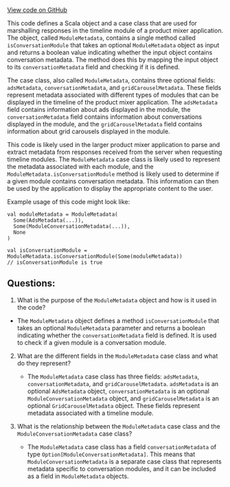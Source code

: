 [View code on GitHub](https://github.com/misbahsy/the-algorithm/product-mixer/core/src/main/scala/com/twitter/product_mixer/core/model/marshalling/response/urt/timeline_module/ModuleMetadata.scala)

This code defines a Scala object and a case class that are used for marshalling responses in the timeline module of a product mixer application. The object, called `ModuleMetadata`, contains a single method called `isConversationModule` that takes an optional `ModuleMetadata` object as input and returns a boolean value indicating whether the input object contains conversation metadata. The method does this by mapping the input object to its `conversationMetadata` field and checking if it is defined.

The case class, also called `ModuleMetadata`, contains three optional fields: `adsMetadata`, `conversationMetadata`, and `gridCarouselMetadata`. These fields represent metadata associated with different types of modules that can be displayed in the timeline of the product mixer application. The `adsMetadata` field contains information about ads displayed in the module, the `conversationMetadata` field contains information about conversations displayed in the module, and the `gridCarouselMetadata` field contains information about grid carousels displayed in the module.

This code is likely used in the larger product mixer application to parse and extract metadata from responses received from the server when requesting timeline modules. The `ModuleMetadata` case class is likely used to represent the metadata associated with each module, and the `ModuleMetadata.isConversationModule` method is likely used to determine if a given module contains conversation metadata. This information can then be used by the application to display the appropriate content to the user.

Example usage of this code might look like:

```
val moduleMetadata = ModuleMetadata(
  Some(AdsMetadata(...)),
  Some(ModuleConversationMetadata(...)),
  None
)

val isConversationModule = ModuleMetadata.isConversationModule(Some(moduleMetadata))
// isConversationModule is true
```
## Questions: 
 1. What is the purpose of the `ModuleMetadata` object and how is it used in the code?
   - The `ModuleMetadata` object defines a method `isConversationModule` that takes an optional `ModuleMetadata` parameter and returns a boolean indicating whether the `conversationMetadata` field is defined. It is used to check if a given module is a conversation module.
   
2. What are the different fields in the `ModuleMetadata` case class and what do they represent?
   - The `ModuleMetadata` case class has three fields: `adsMetadata`, `conversationMetadata`, and `gridCarouselMetadata`. `adsMetadata` is an optional `AdsMetadata` object, `conversationMetadata` is an optional `ModuleConversationMetadata` object, and `gridCarouselMetadata` is an optional `GridCarouselMetadata` object. These fields represent metadata associated with a timeline module.
   
3. What is the relationship between the `ModuleMetadata` case class and the `ModuleConversationMetadata` case class?
   - The `ModuleMetadata` case class has a field `conversationMetadata` of type `Option[ModuleConversationMetadata]`. This means that `ModuleConversationMetadata` is a separate case class that represents metadata specific to conversation modules, and it can be included as a field in `ModuleMetadata` objects.